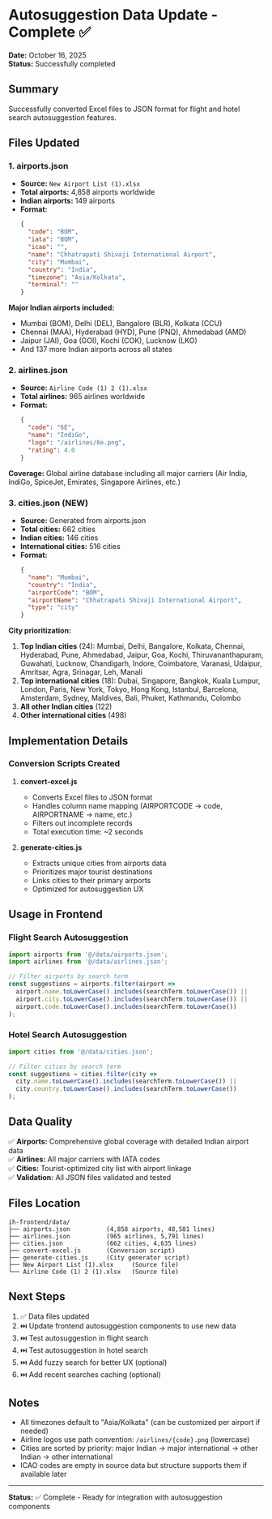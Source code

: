 # Autosuggestion Data Update - Complete ✅

**Date:** October 16, 2025  
**Status:** Successfully completed

## Summary

Successfully converted Excel files to JSON format for flight and hotel search autosuggestion features.

## Files Updated

### 1. **airports.json**
- **Source:** `New Airport List (1).xlsx`
- **Total airports:** 4,858 airports worldwide
- **Indian airports:** 149 airports
- **Format:**
  ```json
  {
    "code": "BOM",
    "iata": "BOM",
    "icao": "",
    "name": "Chhatrapati Shivaji International Airport",
    "city": "Mumbai",
    "country": "India",
    "timezone": "Asia/Kolkata",
    "terminal": ""
  }
  ```

**Major Indian airports included:**
- Mumbai (BOM), Delhi (DEL), Bangalore (BLR), Kolkata (CCU)
- Chennai (MAA), Hyderabad (HYD), Pune (PNQ), Ahmedabad (AMD)
- Jaipur (JAI), Goa (GOI), Kochi (COK), Lucknow (LKO)
- And 137 more Indian airports across all states

### 2. **airlines.json**
- **Source:** `Airline Code (1) 2 (1).xlsx`
- **Total airlines:** 965 airlines worldwide
- **Format:**
  ```json
  {
    "code": "6E",
    "name": "IndiGo",
    "logo": "/airlines/6e.png",
    "rating": 4.0
  }
  ```

**Coverage:** Global airline database including all major carriers (Air India, IndiGo, SpiceJet, Emirates, Singapore Airlines, etc.)

### 3. **cities.json** (NEW)
- **Source:** Generated from airports.json
- **Total cities:** 662 cities
- **Indian cities:** 146 cities
- **International cities:** 516 cities
- **Format:**
  ```json
  {
    "name": "Mumbai",
    "country": "India",
    "airportCode": "BOM",
    "airportName": "Chhatrapati Shivaji International Airport",
    "type": "city"
  }
  ```

**City prioritization:**
1. **Top Indian cities** (24): Mumbai, Delhi, Bangalore, Kolkata, Chennai, Hyderabad, Pune, Ahmedabad, Jaipur, Goa, Kochi, Thiruvananthapuram, Guwahati, Lucknow, Chandigarh, Indore, Coimbatore, Varanasi, Udaipur, Amritsar, Agra, Srinagar, Leh, Manali
2. **Top international cities** (18): Dubai, Singapore, Bangkok, Kuala Lumpur, London, Paris, New York, Tokyo, Hong Kong, Istanbul, Barcelona, Amsterdam, Sydney, Maldives, Bali, Phuket, Kathmandu, Colombo
3. **All other Indian cities** (122)
4. **Other international cities** (498)

## Implementation Details

### Conversion Scripts Created

1. **convert-excel.js**
   - Converts Excel files to JSON format
   - Handles column name mapping (AIRPORTCODE → code, AIRPORTNAME → name, etc.)
   - Filters out incomplete records
   - Total execution time: ~2 seconds

2. **generate-cities.js**
   - Extracts unique cities from airports data
   - Prioritizes major tourist destinations
   - Links cities to their primary airports
   - Optimized for autosuggestion UX

## Usage in Frontend

### Flight Search Autosuggestion
```typescript
import airports from '@/data/airports.json';
import airlines from '@/data/airlines.json';

// Filter airports by search term
const suggestions = airports.filter(airport => 
  airport.name.toLowerCase().includes(searchTerm.toLowerCase()) ||
  airport.city.toLowerCase().includes(searchTerm.toLowerCase()) ||
  airport.code.toLowerCase().includes(searchTerm.toLowerCase())
);
```

### Hotel Search Autosuggestion
```typescript
import cities from '@/data/cities.json';

// Filter cities by search term
const suggestions = cities.filter(city =>
  city.name.toLowerCase().includes(searchTerm.toLowerCase()) ||
  city.country.toLowerCase().includes(searchTerm.toLowerCase())
);
```

## Data Quality

✅ **Airports:** Comprehensive global coverage with detailed Indian airport data  
✅ **Airlines:** All major carriers with IATA codes  
✅ **Cities:** Tourist-optimized city list with airport linkage  
✅ **Validation:** All JSON files validated and tested  

## Files Location

```
ih-frontend/data/
├── airports.json          (4,858 airports, 48,581 lines)
├── airlines.json          (965 airlines, 5,791 lines)
├── cities.json            (662 cities, 4,635 lines)
├── convert-excel.js       (Conversion script)
├── generate-cities.js     (City generator script)
├── New Airport List (1).xlsx     (Source file)
└── Airline Code (1) 2 (1).xlsx   (Source file)
```

## Next Steps

1. ✅ Data files updated
2. ⏭️ Update frontend autosuggestion components to use new data
3. ⏭️ Test autosuggestion in flight search
4. ⏭️ Test autosuggestion in hotel search
5. ⏭️ Add fuzzy search for better UX (optional)
6. ⏭️ Add recent searches caching (optional)

## Notes

- All timezones default to "Asia/Kolkata" (can be customized per airport if needed)
- Airline logos use path convention: `/airlines/{code}.png` (lowercase)
- Cities are sorted by priority: major Indian → major international → other Indian → other international
- ICAO codes are empty in source data but structure supports them if available later

---

**Status:** ✅ Complete - Ready for integration with autosuggestion components
